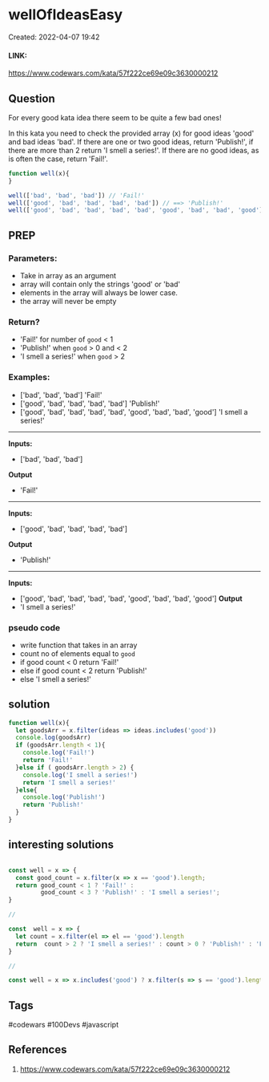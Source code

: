 # wellOfIdeasEasy
Created: 2022-04-07 19:42

#### LINK:
https://www.codewars.com/kata/57f222ce69e09c3630000212
## Question
For every good kata idea there seem to be quite a few bad ones!

In this kata you need to check the provided array (x) for good ideas 'good' and bad ideas 'bad'. If there are one or two good ideas, return 'Publish!', if there are more than 2 return 'I smell a series!'. If there are no good ideas, as is often the case, return 'Fail!'.

```javascript
function well(x){
}

well(['bad', 'bad', 'bad']) // 'Fail!'
well(['good', 'bad', 'bad', 'bad', 'bad']) // ==> 'Publish!'
well(['good', 'bad', 'bad', 'bad', 'bad', 'good', 'bad', 'bad', 'good']) // ==> 'I smell a series!'
```


## PREP
### Parameters:
- Take in array as an argument
- array will contain only the strings 'good' or 'bad'
- elements in the array will always be lower case.
- the array will never be empty 

### Return?
- 'Fail!' for number of `good` < 1
- 'Publish!' when `good` > 0 and < 2
- 'I smell a series!' when `good` > 2

### Examples:
- ['bad', 'bad', 'bad']
  'Fail!'
- ['good', 'bad', 'bad', 'bad', 'bad']
  'Publish!'
- ['good', 'bad', 'bad', 'bad', 'bad', 'good', 'bad', 'bad', 'good']
  'I smell a series!'
____________
**Inputs:**
-   ['bad', 'bad', 'bad']

**Output**
-    'Fail!'
____________
**Inputs:**
-   ['good', 'bad', 'bad', 'bad', 'bad']

**Output**
-   'Publish!'

____________
**Inputs:**
-  ['good', 'bad', 'bad', 'bad', 'bad', 'good', 'bad', 'bad', 'good']
**Output**
-   'I smell a series!'

### pseudo code
- write function that takes in an array
- count no of elements equal to `good`
- if good count < 0 return  'Fail!'
- else if good count < 2 return 'Publish!' 
- else  'I smell a series!'

## solution
```javascript
function well(x){
  let goodsArr = x.filter(ideas => ideas.includes('good'))
  console.log(goodsArr)
  if (goodsArr.length < 1){
    console.log('Fail!')
    return 'Fail!'
  }else if ( goodsArr.length > 2) {
    console.log('I smell a series!')
    return 'I smell a series!'
  }else{
    console.log('Publish!')
    return 'Publish!'
  }
}

```

## interesting solutions
```javascript

const well = x => {
  const good_count = x.filter(x => x == 'good').length;
  return good_count < 1 ? 'Fail!' : 
         good_count < 3 ? 'Publish!' : 'I smell a series!';
}

// 

const  well = x => {
  let count = x.filter(el => el == 'good').length
  return  count > 2 ? 'I smell a series!' : count > 0 ? 'Publish!' : 'Fail!'; 
}

//

const well = x => x.includes('good') ? x.filter(s => s == 'good').length < 3 ? 'Publish!' : 'I smell a series!' : 'Fail!';

```

## Tags
#codewars #100Devs #javascript 

## References
1. https://www.codewars.com/kata/57f222ce69e09c3630000212